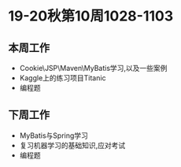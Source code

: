 # 19-20秋第10周1028-1103

## 本周工作

*   Cookie\JSP\Maven\MyBatis学习,以及一些案例
*   Kaggle上的练习项目Titanic
*   编程题

## 下周工作

*   MyBatis与Spring学习
*   复习机器学习的基础知识,应对考试
*   编程题



